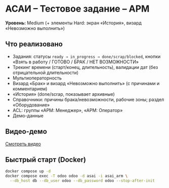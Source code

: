 # АСАИ – Тестовое задание – АРМ

**Уровень:** Medium (+ элементы Hard: экран «История», визард «Невозможно выполнить»)

## Что реализовано
- Задания: статусы `ready → in_progress → done/scrap/blocked`, кнопки «Взять в работу / ГОТОВО / БРАК / НЕТ ВОЗМОЖНОСТИ»
- Трекинг времени (старт/конец, длительность), валидации дат (без отрицательной длительности)
- Мультиоператорность
- Визард «Брак» и визард «Невозможно выполнить» (с причинами и комментарием)
- «История» (done/scrap, показывает архивные)
- Справочники: причины брака/невозможности, рабочие зоны; раздел «Оборудование»
- ACL: группы «АРМ: Менеджер», «АРМ: Оператор»
- Демо-данные

## Видео-демо
[Смотреть видео](<ссылка>)

## Быстрый старт (Docker)
```bash
docker compose up -d
docker compose exec -T odoo odoo -d asai -i asai_arm \
  --db_host db --db_user odoo --db_password odoo --stop-after-init
